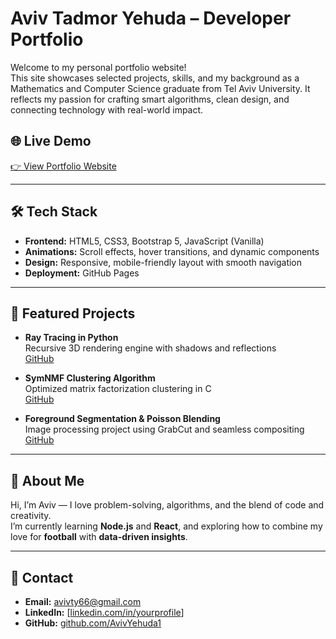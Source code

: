 # Aviv Tadmor Yehuda – Developer Portfolio

Welcome to my personal portfolio website!  
This site showcases selected projects, skills, and my background as a Mathematics and Computer Science graduate from Tel Aviv University. It reflects my passion for crafting smart algorithms, clean design, and connecting technology with real-world impact.

## 🌐 Live Demo
[👉 View Portfolio Website](https://your-portfolio-link.com)

---

## 🛠️ Tech Stack

- **Frontend:** HTML5, CSS3, Bootstrap 5, JavaScript (Vanilla)
- **Animations:** Scroll effects, hover transitions, and dynamic components
- **Design:** Responsive, mobile-friendly layout with smooth navigation
- **Deployment:** GitHub Pages

---

## 📁 Featured Projects

- **Ray Tracing in Python**  
  Recursive 3D rendering engine with shadows and reflections  
  [GitHub](https://github.com/AvivYehuda1/Ray-Tracing)

- **SymNMF Clustering Algorithm**  
  Optimized matrix factorization clustering in C  
  [GitHub](https://github.com/AvivYehuda1/SymNMF-clustering-algorithm-Software-Project)

- **Foreground Segmentation & Poisson Blending**  
  Image processing project using GrabCut and seamless compositing  
 [GitHub](https://github.com/AvivYehuda1/GrabCut-and-Poisson-blending)

---

## 📌 About Me

Hi, I’m Aviv — I love problem-solving, algorithms, and the blend of code and creativity.  
I’m currently learning **Node.js** and **React**, and exploring how to combine my love for **football** with **data-driven insights**.

---

## 📩 Contact

- **Email:** avivty66@gmail.com  
- **LinkedIn:** [[linkedin.com/in/yourprofile](https://www.linkedin.com/in/avivyehuda/)] 
- **GitHub:** [github.com/AvivYehuda1](https://github.com/AvivYehuda1)
